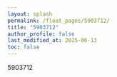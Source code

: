 ```yaml
---
layout: splash
permalink: /float_pages/5903712/
title: "5903712"
author_profile: false
last_modified_at: 2025-06-13
toc: false
---
```

 
5903712
